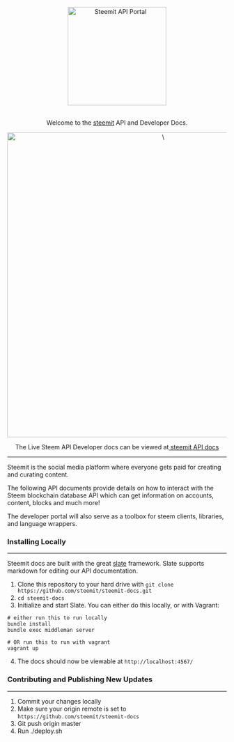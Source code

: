 <p align="center">
  <img src="https://raw.githubusercontent.com/steemit/steemit-docs/master/source/images/steemdev.png" alt="Steemit API Portal" width="226">
  <br>
  <br>
  
</p>

<p align="center">Welcome to the <a href="https://steemit.com" target="_blank">steemit</a> API and Developer Docs.</p>

<p align="center"><img src="https://raw.githubusercontent.com/steemit/steemit-docs/master/source/images/preview.png" width=700 alt="\"></p>

<p align="center">The Live Steem API Developer docs can be viewed at<a href="https://steemit.github.io/steemit-docs" target="_blank"> steemit API docs</a></p>

------------------------------

Steemit is the social media platform where everyone gets paid for creating and curating content.

The following API documents provide details on how to interact with the Steem blockchain database API which can get information on accounts, content, blocks and much more!

The developer portal will also serve as a toolbox for steem clients, libraries, and language wrappers.

### Installing Locally
------------------------------

Steemit docs are built with the great [slate](https://github.com/lord/slate) framework.  Slate supports markdown for editing our API documentation. 

1. Clone this repository to your hard drive with `git clone https://github.com/steemit/steemit-docs.git`
2. `cd steemit-docs`
3. Initialize and start Slate. You can either do this locally, or with Vagrant:

```shell
# either run this to run locally
bundle install
bundle exec middleman server

# OR run this to run with vagrant
vagrant up
```

4. The docs should now be viewable at `http://localhost:4567/`

### Contributing and Publishing New Updates
------------------------------

1.  Commit your changes locally
2.  Make sure your origin remote is set to `https://github.com/steemit/steemit-docs`
3.  Git push origin master
4.  Run ./deploy.sh
